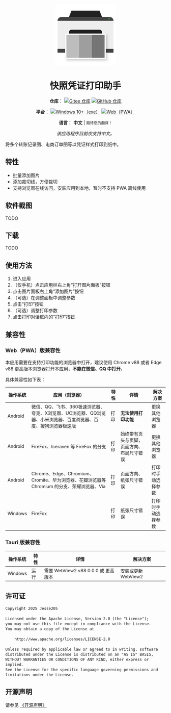 <div align="center">

<img src="./docs/images/icon.svg" width="192" height="192" alt="App icon">

# 快照凭证打印助手

**仓库**：
[![Gitee 仓库](https://img.shields.io/badge/Gitee-仓库-C71D23?logo=gitee)][RepositoryOnGitee]
[![GitHub 仓库](https://img.shields.io/badge/GitHub-仓库-0969da?logo=github)][RepositoryOnGitHub]

**平台**：
[![Windows 10+（exe）](https://img.shields.io/badge/Windows_10+-exe-0078D4?logo=windows)][ReleaseOnGitee]
[![Web（PWA）](https://img.shields.io/badge/Web-PWA-0078D4?logo=windows)][ReleaseOnGitee]

**语言**：
**中文** |
<small>期待您的翻译！</small>

_该应用程序目前仅支持中文。_

</div>

将多个转账记录图、电商订单图等以凭证样式打印到纸中。

## 特性

- 批量添加图片
- 添加裁切线，方便裁切
- 支持浏览器在线访问，安装应用到本地，暂时不支持 PWA 离线使用

## 软件截图

TODO

## 下载

TODO

## 使用方法

1. 进入应用
2. （仅手机）点击应用栏右上角“打开图片面板”按钮
3. 点击图片面板右上角“添加图片”按钮
4. （可选）在调整面板中调整参数
5. 点击“打印”按钮
6. （可选）调整打印参数
7. 点击打印对话框内的“打印”按钮

## 兼容性

### Web（PWA）版兼容性

本应用需要在支持打印功能的浏览器中打开，建议使用 Chrome v88 或者 Edge v88 更高版本浏览器打开本应用，**不能在微信、QQ 中打开**。

具体兼容性如下表：

| 操作系统 | 应用（浏览器）                                                                                                   | 特性 | 详情                                       | 解决方案           |
| -------- | ---------------------------------------------------------------------------------------------------------------- | ---- | ------------------------------------------ | ------------------ |
| Android  | 微信、QQ、飞书、360极速浏览器、夸克、X浏览器、UC浏览器、QQ浏览器、小米浏览器、百度浏览器、百度、搜狗浏览器极速版 | 打印 | **无法使用打印功能**                       | 更换其他浏览器     |
| Android  | FireFox、Iceraven 等 FireFox 的分支                                                                              | 打印 | 始终带有页头与页脚，页面方向、布局尺寸错误 | 更换其他浏览器     |
| Android  | Chrome、Edge、Chromium、Cromite、华为浏览器、花瓣浏览器等 Chromium 的分支、荣耀浏览器、Via                       | 打印 | 页面方向、纸张尺寸错误                     | 打印时手动选择参数 |
| Windows  | FireFox                                                                                                          | 打印 | 纸张尺寸错误                               | 打印时手动选择参数 |

### Tauri 版兼容性

| 操作系统 | 特性 | 详情                                | 解决方案            |
| -------- | ---- | ----------------------------------- | ------------------- |
| Windows  | 运行 | 需要 WebView2 v88.0.0.0 或 更高版本 | 安装或更新 WebView2 |

## 许可证

```text
Copyright 2025 Jesse205

Licensed under the Apache License, Version 2.0 (the "License");
you may not use this file except in compliance with the License.
You may obtain a copy of the License at

    http://www.apache.org/licenses/LICENSE-2.0

Unless required by applicable law or agreed to in writing, software
distributed under the License is distributed on an "AS IS" BASIS,
WITHOUT WARRANTIES OR CONDITIONS OF ANY KIND, either express or implied.
See the License for the specific language governing permissions and
limitations under the License.
```

## 开源声明

请参见 [《开源声明》](./docs/legal/os_notices.md)

[RepositoryOnGitee]: https://gitee.com/HelloTool/SnapProofPrintHelperForPWA
[RepositoryOnGitHub]: https://github.com/HelloTool/SnapProofPrintHelperForPWA
[ReleaseOnGitee]: https://gitee.com/HelloTool/SnapProofPrintHelperForPWA/releases
[ReleaseOnGitHub]: https://github.com/HelloTool/SnapProofPrintHelperForPWA/releases
